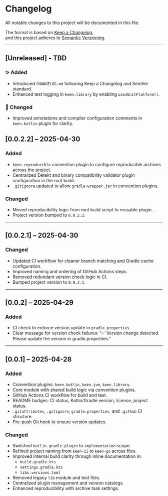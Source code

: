 # Changelog

All notable changes to this project will be documented in this file.

The format is based on [Keep a Changelog](https://keepachangelog.com/en/1.0.0/),  
and this project adheres to [Semantic Versioning](https://semver.org/spec/v2.0.0.html).

---

## [Unreleased] - TBD

### ✨ Added

- Introduced `CHANGELOG.md` following Keep a Changelog and SemVer standard.
- Enhanced test logging in `keen.library` by enabling `useJUnitPlatform()`.

### 🔄 Changed

- Improved annotations and compiler configuration comments in `keen.kotlin` plugin for clarity.

## [0.0.2.2] – 2025-04-30

### Added
- `keen.reproducible` convention plugin to configure reproducible archives across the project.
- Centralized Detekt and binary compatibility validator plugin configuration in the root build.
- `.gitignore` updated to allow `gradle-wrapper.jar` in convention plugins.

### Changed
- Moved reproducibility logic from root build script to reusable plugin.
- Project version bumped to `0.0.2.2`.

---

## [0.0.2.1] – 2025-04-30

### Changed
- Updated CI workflow for cleaner branch matching and Gradle cache configuration.
- Improved naming and ordering of GitHub Actions steps.
- Removed redundant version check logic in CI.
- Bumped project version to `0.0.2.1`.

---

## [0.0.2] – 2025-04-29

### Added
- CI check to enforce version update in `gradle.properties`.
- Clear message for version check failures: “✅ Version change detected. Please update the version in gradle.properties.”

---

## [0.0.1] – 2025-04-28

### Added
- Convention plugins: `keen.kotlin`, `keen.jvm`, `keen.library`.
- Core module with shared build logic via convention plugins.
- GitHub Actions CI workflow for build and test.
- README badges: CI status, Kotlin/Gradle version, license, project status.
- `.gitattributes`, `.gitignore`, `gradle.properties`, and `.github` CI structure.
- Pre-push Git hook to ensure version updates.

### Changed
- Switched `kotlin.gradle.plugin` to `implementation` scope.
- Refined project naming from `keen-ii` to `keen-go` across files.
- Improved internal build clarity through inline documentation in:
    - `build.gradle.kts`
    - `settings.gradle.kts`
    - `libs.versions.toml`
- Removed legacy `lib` module and test files.
- Centralized plugin management and version catalogs.
- Enhanced reproducibility with archive task settings.
